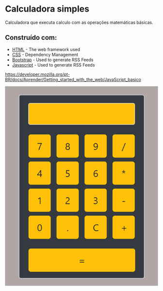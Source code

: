 # Calculadora simples
Calculadora que executa calculo com as operações matemáticas básicas.

## Construído com: 
* [HTML](https://www.w3schools.com/html/default.asp) - The web framework used
* [CSS](https://maven.apache.org/) - Dependency Management
* [Bootstrap](https://getbootstrap.com/) - Used to generate RSS Feeds
* [Javascript](https://developer.mozilla.org/pt-BR/docs/Aprender/Getting_started_with_the_web/JavaScript_basico) - Used to generate RSS Feeds

https://developer.mozilla.org/pt-BR/docs/Aprender/Getting_started_with_the_web/JavaScript_basico


  ![](https://github.com/carlosuhlmann/calculadora/blob/master/calc.gif)













 


